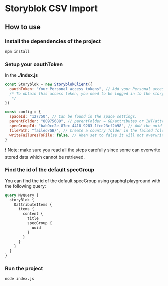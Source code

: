# Storyblok CSV Import

## How to use

### Install the dependencies of the project

```sh
npm install
```

### Setup your oauthToken

In the **./index.js**

```js
const Storyblok = new StoryblokClient({
  oauthToken: "Your_Personal_access_tokens", // Add your Personal access tokens here
  /* To obtain this access token, you need to be logged in to the storyblok and got My account> Personal access tokens, and copy or gene a new token
   */
})

const config = {
  spaceId: "127750", // Can be found in the space settings.
  parentFolder: "80975688", // parentFolder = GB/attributes or INT/attributes or NL/attributes. Take id at the end.
  specGroupId: "bab9cc2e-87ec-4418-9283-1fce23cf2b98", // Add the uuid from the specgroup that should be selected by default (change this per country, read the README.md to find out how to find the uuid)
  filePath: "failed/GB/", // Create a country folder in the failed folder and change the filepath manual per country
  writeFailuresToFile: false, // When set to false it will not overwrite en document the failed Storyblok uploads
}
```

❗️ Note: make sure you read all the steps carefully since some can overwrite stored data which cannot be retrieved.

### Find the id of the default specGroup

You can find the id of the default specGroup using graphql playground with the following query:

```graphql
query MyQuery {
  storyBlok {
    OattributeItems {
      items {
        content {
          title
          specGroup {
            uuid
          }
        }
      }
    }
  }
}
```

### Run the project

```sh
node index.js
```
